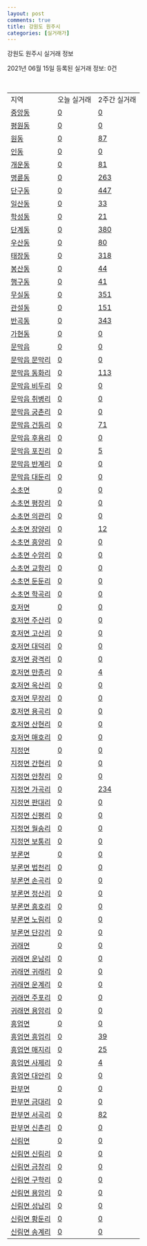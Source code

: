 ```yaml
---
layout: post
comments: true
title: 강원도 원주시
categories: [실거래가]
---
```


강원도 원주시 실거래 정보

2021년 06월 15일 등록된 실거래 정보: 0건

<script type="text/javascript">
  google.charts.load('current', {'packages':['corechart']});
  google.charts.setOnLoadCallback(drawChart);

  function drawChart() {
    var data = google.visualization.arrayToDataTable([['거래일', '매매', '전월세', '전매'], ['2021-02', 34, 12, 0], ['2021-03', 15, 13, 0], ['2021-04', 2, 6, 0]]);

    var options = {
      title: '최근 2개월간 거래량 추이',
      legend: { position: 'bottom' }
    };

    var chart = new google.visualization.LineChart(document.getElementById('columnchart_material'));
    chart.draw(data, (options));
  }
</script>

<div id="columnchart_material" style="width: 450px; margin-left: -35px"></div>
<br>
<table class="sortable">
  <tr>
    <td>지역</td>
    <td>오늘 실거래</td>
    <td>2주간 실거래</td>
  </tr>

  
  <tr class="item">
    <td><a href="4213010100.html">중앙동</a></td>
    <td><a href="4213010100.html">0</a></td>
    <td><a href="4213010100.html">0</a></td>
  </tr>
    

  <tr class="item">
    <td><a href="4213010200.html">평원동</a></td>
    <td><a href="4213010200.html">0</a></td>
    <td><a href="4213010200.html">0</a></td>
  </tr>
    

  <tr class="item">
    <td><a href="4213010300.html">원동</a></td>
    <td><a href="4213010300.html">0</a></td>
    <td><a href="4213010300.html">87</a></td>
  </tr>
    

  <tr class="item">
    <td><a href="4213010400.html">인동</a></td>
    <td><a href="4213010400.html">0</a></td>
    <td><a href="4213010400.html">0</a></td>
  </tr>
    

  <tr class="item">
    <td><a href="4213010500.html">개운동</a></td>
    <td><a href="4213010500.html">0</a></td>
    <td><a href="4213010500.html">81</a></td>
  </tr>
    

  <tr class="item">
    <td><a href="4213010600.html">명륜동</a></td>
    <td><a href="4213010600.html">0</a></td>
    <td><a href="4213010600.html">263</a></td>
  </tr>
    

  <tr class="item">
    <td><a href="4213010700.html">단구동</a></td>
    <td><a href="4213010700.html">0</a></td>
    <td><a href="4213010700.html">447</a></td>
  </tr>
    

  <tr class="item">
    <td><a href="4213010800.html">일산동</a></td>
    <td><a href="4213010800.html">0</a></td>
    <td><a href="4213010800.html">33</a></td>
  </tr>
    

  <tr class="item">
    <td><a href="4213010900.html">학성동</a></td>
    <td><a href="4213010900.html">0</a></td>
    <td><a href="4213010900.html">21</a></td>
  </tr>
    

  <tr class="item">
    <td><a href="4213011000.html">단계동</a></td>
    <td><a href="4213011000.html">0</a></td>
    <td><a href="4213011000.html">380</a></td>
  </tr>
    

  <tr class="item">
    <td><a href="4213011100.html">우산동</a></td>
    <td><a href="4213011100.html">0</a></td>
    <td><a href="4213011100.html">80</a></td>
  </tr>
    

  <tr class="item">
    <td><a href="4213011200.html">태장동</a></td>
    <td><a href="4213011200.html">0</a></td>
    <td><a href="4213011200.html">318</a></td>
  </tr>
    

  <tr class="item">
    <td><a href="4213011300.html">봉산동</a></td>
    <td><a href="4213011300.html">0</a></td>
    <td><a href="4213011300.html">44</a></td>
  </tr>
    

  <tr class="item">
    <td><a href="4213011400.html">행구동</a></td>
    <td><a href="4213011400.html">0</a></td>
    <td><a href="4213011400.html">41</a></td>
  </tr>
    

  <tr class="item">
    <td><a href="4213011500.html">무실동</a></td>
    <td><a href="4213011500.html">0</a></td>
    <td><a href="4213011500.html">351</a></td>
  </tr>
    

  <tr class="item">
    <td><a href="4213011600.html">관설동</a></td>
    <td><a href="4213011600.html">0</a></td>
    <td><a href="4213011600.html">151</a></td>
  </tr>
    

  <tr class="item">
    <td><a href="4213011700.html">반곡동</a></td>
    <td><a href="4213011700.html">0</a></td>
    <td><a href="4213011700.html">343</a></td>
  </tr>
    

  <tr class="item">
    <td><a href="4213011800.html">가현동</a></td>
    <td><a href="4213011800.html">0</a></td>
    <td><a href="4213011800.html">0</a></td>
  </tr>
    

  <tr class="item">
    <td><a href="4213025000.html">문막읍</a></td>
    <td><a href="4213025000.html">0</a></td>
    <td><a href="4213025000.html">0</a></td>
  </tr>
    

  <tr class="item">
    <td><a href="4213025021.html">문막읍 문막리</a></td>
    <td><a href="4213025021.html">0</a></td>
    <td><a href="4213025021.html">0</a></td>
  </tr>
    

  <tr class="item">
    <td><a href="4213025022.html">문막읍 동화리</a></td>
    <td><a href="4213025022.html">0</a></td>
    <td><a href="4213025022.html">113</a></td>
  </tr>
    

  <tr class="item">
    <td><a href="4213025023.html">문막읍 비두리</a></td>
    <td><a href="4213025023.html">0</a></td>
    <td><a href="4213025023.html">0</a></td>
  </tr>
    

  <tr class="item">
    <td><a href="4213025024.html">문막읍 취병리</a></td>
    <td><a href="4213025024.html">0</a></td>
    <td><a href="4213025024.html">0</a></td>
  </tr>
    

  <tr class="item">
    <td><a href="4213025025.html">문막읍 궁촌리</a></td>
    <td><a href="4213025025.html">0</a></td>
    <td><a href="4213025025.html">0</a></td>
  </tr>
    

  <tr class="item">
    <td><a href="4213025026.html">문막읍 건등리</a></td>
    <td><a href="4213025026.html">0</a></td>
    <td><a href="4213025026.html">71</a></td>
  </tr>
    

  <tr class="item">
    <td><a href="4213025027.html">문막읍 후용리</a></td>
    <td><a href="4213025027.html">0</a></td>
    <td><a href="4213025027.html">0</a></td>
  </tr>
    

  <tr class="item">
    <td><a href="4213025028.html">문막읍 포진리</a></td>
    <td><a href="4213025028.html">0</a></td>
    <td><a href="4213025028.html">5</a></td>
  </tr>
    

  <tr class="item">
    <td><a href="4213025029.html">문막읍 반계리</a></td>
    <td><a href="4213025029.html">0</a></td>
    <td><a href="4213025029.html">0</a></td>
  </tr>
    

  <tr class="item">
    <td><a href="4213025030.html">문막읍 대둔리</a></td>
    <td><a href="4213025030.html">0</a></td>
    <td><a href="4213025030.html">0</a></td>
  </tr>
    

  <tr class="item">
    <td><a href="4213031000.html">소초면</a></td>
    <td><a href="4213031000.html">0</a></td>
    <td><a href="4213031000.html">0</a></td>
  </tr>
    

  <tr class="item">
    <td><a href="4213031021.html">소초면 평장리</a></td>
    <td><a href="4213031021.html">0</a></td>
    <td><a href="4213031021.html">0</a></td>
  </tr>
    

  <tr class="item">
    <td><a href="4213031022.html">소초면 의관리</a></td>
    <td><a href="4213031022.html">0</a></td>
    <td><a href="4213031022.html">0</a></td>
  </tr>
    

  <tr class="item">
    <td><a href="4213031023.html">소초면 장양리</a></td>
    <td><a href="4213031023.html">0</a></td>
    <td><a href="4213031023.html">12</a></td>
  </tr>
    

  <tr class="item">
    <td><a href="4213031024.html">소초면 흥양리</a></td>
    <td><a href="4213031024.html">0</a></td>
    <td><a href="4213031024.html">0</a></td>
  </tr>
    

  <tr class="item">
    <td><a href="4213031025.html">소초면 수암리</a></td>
    <td><a href="4213031025.html">0</a></td>
    <td><a href="4213031025.html">0</a></td>
  </tr>
    

  <tr class="item">
    <td><a href="4213031026.html">소초면 교항리</a></td>
    <td><a href="4213031026.html">0</a></td>
    <td><a href="4213031026.html">0</a></td>
  </tr>
    

  <tr class="item">
    <td><a href="4213031027.html">소초면 둔둔리</a></td>
    <td><a href="4213031027.html">0</a></td>
    <td><a href="4213031027.html">0</a></td>
  </tr>
    

  <tr class="item">
    <td><a href="4213031028.html">소초면 학곡리</a></td>
    <td><a href="4213031028.html">0</a></td>
    <td><a href="4213031028.html">0</a></td>
  </tr>
    

  <tr class="item">
    <td><a href="4213032000.html">호저면</a></td>
    <td><a href="4213032000.html">0</a></td>
    <td><a href="4213032000.html">0</a></td>
  </tr>
    

  <tr class="item">
    <td><a href="4213032021.html">호저면 주산리</a></td>
    <td><a href="4213032021.html">0</a></td>
    <td><a href="4213032021.html">0</a></td>
  </tr>
    

  <tr class="item">
    <td><a href="4213032022.html">호저면 고산리</a></td>
    <td><a href="4213032022.html">0</a></td>
    <td><a href="4213032022.html">0</a></td>
  </tr>
    

  <tr class="item">
    <td><a href="4213032023.html">호저면 대덕리</a></td>
    <td><a href="4213032023.html">0</a></td>
    <td><a href="4213032023.html">0</a></td>
  </tr>
    

  <tr class="item">
    <td><a href="4213032024.html">호저면 광격리</a></td>
    <td><a href="4213032024.html">0</a></td>
    <td><a href="4213032024.html">0</a></td>
  </tr>
    

  <tr class="item">
    <td><a href="4213032025.html">호저면 만종리</a></td>
    <td><a href="4213032025.html">0</a></td>
    <td><a href="4213032025.html">4</a></td>
  </tr>
    

  <tr class="item">
    <td><a href="4213032026.html">호저면 옥산리</a></td>
    <td><a href="4213032026.html">0</a></td>
    <td><a href="4213032026.html">0</a></td>
  </tr>
    

  <tr class="item">
    <td><a href="4213032027.html">호저면 무장리</a></td>
    <td><a href="4213032027.html">0</a></td>
    <td><a href="4213032027.html">0</a></td>
  </tr>
    

  <tr class="item">
    <td><a href="4213032028.html">호저면 용곡리</a></td>
    <td><a href="4213032028.html">0</a></td>
    <td><a href="4213032028.html">0</a></td>
  </tr>
    

  <tr class="item">
    <td><a href="4213032029.html">호저면 산현리</a></td>
    <td><a href="4213032029.html">0</a></td>
    <td><a href="4213032029.html">0</a></td>
  </tr>
    

  <tr class="item">
    <td><a href="4213032030.html">호저면 매호리</a></td>
    <td><a href="4213032030.html">0</a></td>
    <td><a href="4213032030.html">0</a></td>
  </tr>
    

  <tr class="item">
    <td><a href="4213033000.html">지정면</a></td>
    <td><a href="4213033000.html">0</a></td>
    <td><a href="4213033000.html">0</a></td>
  </tr>
    

  <tr class="item">
    <td><a href="4213033021.html">지정면 간현리</a></td>
    <td><a href="4213033021.html">0</a></td>
    <td><a href="4213033021.html">0</a></td>
  </tr>
    

  <tr class="item">
    <td><a href="4213033022.html">지정면 안창리</a></td>
    <td><a href="4213033022.html">0</a></td>
    <td><a href="4213033022.html">0</a></td>
  </tr>
    

  <tr class="item">
    <td><a href="4213033023.html">지정면 가곡리</a></td>
    <td><a href="4213033023.html">0</a></td>
    <td><a href="4213033023.html">234</a></td>
  </tr>
    

  <tr class="item">
    <td><a href="4213033024.html">지정면 판대리</a></td>
    <td><a href="4213033024.html">0</a></td>
    <td><a href="4213033024.html">0</a></td>
  </tr>
    

  <tr class="item">
    <td><a href="4213033025.html">지정면 신평리</a></td>
    <td><a href="4213033025.html">0</a></td>
    <td><a href="4213033025.html">0</a></td>
  </tr>
    

  <tr class="item">
    <td><a href="4213033026.html">지정면 월송리</a></td>
    <td><a href="4213033026.html">0</a></td>
    <td><a href="4213033026.html">0</a></td>
  </tr>
    

  <tr class="item">
    <td><a href="4213033027.html">지정면 보통리</a></td>
    <td><a href="4213033027.html">0</a></td>
    <td><a href="4213033027.html">0</a></td>
  </tr>
    

  <tr class="item">
    <td><a href="4213035000.html">부론면</a></td>
    <td><a href="4213035000.html">0</a></td>
    <td><a href="4213035000.html">0</a></td>
  </tr>
    

  <tr class="item">
    <td><a href="4213035021.html">부론면 법천리</a></td>
    <td><a href="4213035021.html">0</a></td>
    <td><a href="4213035021.html">0</a></td>
  </tr>
    

  <tr class="item">
    <td><a href="4213035022.html">부론면 손곡리</a></td>
    <td><a href="4213035022.html">0</a></td>
    <td><a href="4213035022.html">0</a></td>
  </tr>
    

  <tr class="item">
    <td><a href="4213035023.html">부론면 정산리</a></td>
    <td><a href="4213035023.html">0</a></td>
    <td><a href="4213035023.html">0</a></td>
  </tr>
    

  <tr class="item">
    <td><a href="4213035024.html">부론면 흥호리</a></td>
    <td><a href="4213035024.html">0</a></td>
    <td><a href="4213035024.html">0</a></td>
  </tr>
    

  <tr class="item">
    <td><a href="4213035025.html">부론면 노림리</a></td>
    <td><a href="4213035025.html">0</a></td>
    <td><a href="4213035025.html">0</a></td>
  </tr>
    

  <tr class="item">
    <td><a href="4213035026.html">부론면 단강리</a></td>
    <td><a href="4213035026.html">0</a></td>
    <td><a href="4213035026.html">0</a></td>
  </tr>
    

  <tr class="item">
    <td><a href="4213036000.html">귀래면</a></td>
    <td><a href="4213036000.html">0</a></td>
    <td><a href="4213036000.html">0</a></td>
  </tr>
    

  <tr class="item">
    <td><a href="4213036021.html">귀래면 운남리</a></td>
    <td><a href="4213036021.html">0</a></td>
    <td><a href="4213036021.html">0</a></td>
  </tr>
    

  <tr class="item">
    <td><a href="4213036022.html">귀래면 귀래리</a></td>
    <td><a href="4213036022.html">0</a></td>
    <td><a href="4213036022.html">0</a></td>
  </tr>
    

  <tr class="item">
    <td><a href="4213036023.html">귀래면 운계리</a></td>
    <td><a href="4213036023.html">0</a></td>
    <td><a href="4213036023.html">0</a></td>
  </tr>
    

  <tr class="item">
    <td><a href="4213036024.html">귀래면 주포리</a></td>
    <td><a href="4213036024.html">0</a></td>
    <td><a href="4213036024.html">0</a></td>
  </tr>
    

  <tr class="item">
    <td><a href="4213036025.html">귀래면 용암리</a></td>
    <td><a href="4213036025.html">0</a></td>
    <td><a href="4213036025.html">0</a></td>
  </tr>
    

  <tr class="item">
    <td><a href="4213037000.html">흥업면</a></td>
    <td><a href="4213037000.html">0</a></td>
    <td><a href="4213037000.html">0</a></td>
  </tr>
    

  <tr class="item">
    <td><a href="4213037021.html">흥업면 흥업리</a></td>
    <td><a href="4213037021.html">0</a></td>
    <td><a href="4213037021.html">39</a></td>
  </tr>
    

  <tr class="item">
    <td><a href="4213037022.html">흥업면 매지리</a></td>
    <td><a href="4213037022.html">0</a></td>
    <td><a href="4213037022.html">25</a></td>
  </tr>
    

  <tr class="item">
    <td><a href="4213037023.html">흥업면 사제리</a></td>
    <td><a href="4213037023.html">0</a></td>
    <td><a href="4213037023.html">4</a></td>
  </tr>
    

  <tr class="item">
    <td><a href="4213037024.html">흥업면 대안리</a></td>
    <td><a href="4213037024.html">0</a></td>
    <td><a href="4213037024.html">0</a></td>
  </tr>
    

  <tr class="item">
    <td><a href="4213038000.html">판부면</a></td>
    <td><a href="4213038000.html">0</a></td>
    <td><a href="4213038000.html">0</a></td>
  </tr>
    

  <tr class="item">
    <td><a href="4213038021.html">판부면 금대리</a></td>
    <td><a href="4213038021.html">0</a></td>
    <td><a href="4213038021.html">0</a></td>
  </tr>
    

  <tr class="item">
    <td><a href="4213038022.html">판부면 서곡리</a></td>
    <td><a href="4213038022.html">0</a></td>
    <td><a href="4213038022.html">82</a></td>
  </tr>
    

  <tr class="item">
    <td><a href="4213038023.html">판부면 신촌리</a></td>
    <td><a href="4213038023.html">0</a></td>
    <td><a href="4213038023.html">0</a></td>
  </tr>
    

  <tr class="item">
    <td><a href="4213039000.html">신림면</a></td>
    <td><a href="4213039000.html">0</a></td>
    <td><a href="4213039000.html">0</a></td>
  </tr>
    

  <tr class="item">
    <td><a href="4213039021.html">신림면 신림리</a></td>
    <td><a href="4213039021.html">0</a></td>
    <td><a href="4213039021.html">0</a></td>
  </tr>
    

  <tr class="item">
    <td><a href="4213039022.html">신림면 금창리</a></td>
    <td><a href="4213039022.html">0</a></td>
    <td><a href="4213039022.html">0</a></td>
  </tr>
    

  <tr class="item">
    <td><a href="4213039023.html">신림면 구학리</a></td>
    <td><a href="4213039023.html">0</a></td>
    <td><a href="4213039023.html">0</a></td>
  </tr>
    

  <tr class="item">
    <td><a href="4213039024.html">신림면 용암리</a></td>
    <td><a href="4213039024.html">0</a></td>
    <td><a href="4213039024.html">0</a></td>
  </tr>
    

  <tr class="item">
    <td><a href="4213039025.html">신림면 성남리</a></td>
    <td><a href="4213039025.html">0</a></td>
    <td><a href="4213039025.html">0</a></td>
  </tr>
    

  <tr class="item">
    <td><a href="4213039026.html">신림면 황둔리</a></td>
    <td><a href="4213039026.html">0</a></td>
    <td><a href="4213039026.html">0</a></td>
  </tr>
    

  <tr class="item">
    <td><a href="4213039027.html">신림면 송계리</a></td>
    <td><a href="4213039027.html">0</a></td>
    <td><a href="4213039027.html">0</a></td>
  </tr>
    


</table>


    